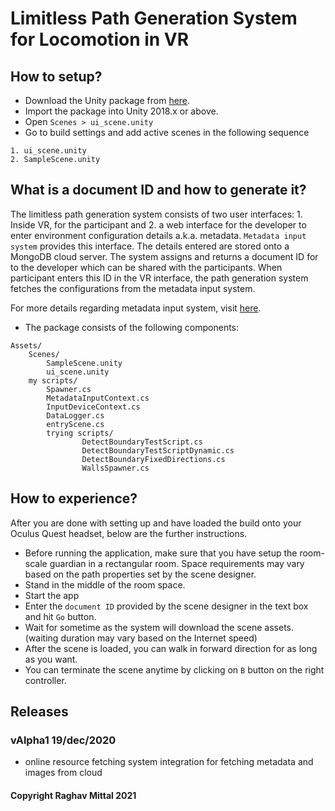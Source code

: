 # Limitless Path Generation System for Locomotion in VR
## How to setup?
* Download the Unity package from [here](https://github.com/raghavmittal101/test-quest-2/releases).
* Import the package into Unity 2018.x or above.
* Open `Scenes > ui_scene.unity`
* Go to build settings and add active scenes in the following sequence 
``` 
1. ui_scene.unity 
2. SampleScene.unity
```
## What is a document ID and how to generate it?
The limitless path generation system consists of two user interfaces: 1. Inside VR, for the participant and 2. a web interface for the developer
to enter environment configuration details a.k.a. metadata. `Metadata input system` provides this interface. The details entered are stored onto a MongoDB
cloud server. The system assigns and returns a document ID for to the developer which can be shared with the participants. When participant enters this ID in the VR interface, the path generation system fetches the configurations from the metadata input system.

For more details regarding metadata input system, visit [here](https://github.com/raghavmittal101/metadataInputSystem).

* The package consists of the following components:
```
Assets/
    Scenes/
        SampleScene.unity
        ui_scene.unity
    my scripts/
        Spawner.cs
        MetadataInputContext.cs
        InputDeviceContext.cs
        DataLogger.cs
        entryScene.cs
        trying scripts/
                DetectBoundaryTestScript.cs
                DetectBoundaryTestScriptDynamic.cs
                DetectBoundaryFixedDirections.cs
                WallsSpawner.cs

```

## How to experience?
After you are done with setting up and have loaded the build onto your Oculus Quest headset, below are the further instructions.
* Before running the application, make sure that you have setup the room-scale guardian in a rectangular room. Space requirements may vary based on the path properties set by the scene designer.
* Stand in the middle of the room space.
* Start the app
* Enter the `document ID` provided by the scene designer in the text box and hit `Go` button.
* Wait for sometime as the system will download the scene assets. (waiting duration may vary based on the Internet speed)
* After the scene is loaded, you can walk in forward direction for as long as you want.
* You can terminate the scene anytime by clicking on `B` button on the right controller.

## Releases
### vAlpha1 19/dec/2020
- online resource fetching system integration for fetching metadata and images from cloud

#### Copyright Raghav Mittal 2021
